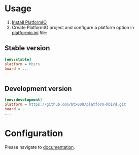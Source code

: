 # Usage

1. [Install PlatformIO](http://platformio.org)
2. Create PlatformIO project and configure a platform option in [platformio.ini](http://docs.platformio.org/page/projectconf.html) file:

## Stable version

```ini
[env:stable]
platform = hbirs
board = ...
...
```

## Development version

```ini
[env:development]
platform = https://github.com/btx000/platform-hbird.git
board = ...
...
```

# Configuration

Please navigate to [documentation](http://docs.platformio.org/page/platforms/riscv.html).
